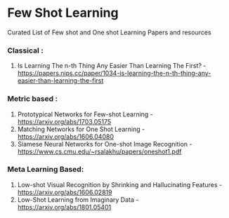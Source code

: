 # Few Shot Learning
Curated List of Few shot and One shot Learning Papers and resources

### Classical :

1. Is Learning The n-th Thing Any Easier Than
Learning The First? - https://papers.nips.cc/paper/1034-is-learning-the-n-th-thing-any-easier-than-learning-the-first


### Metric based :

1. Prototypical Networks for Few-shot Learning - https://arxiv.org/abs/1703.05175
2. Matching Networks for One Shot Learning - https://arxiv.org/abs/1606.04080
3. Siamese Neural Networks for One-shot Image Recognition - https://www.cs.cmu.edu/~rsalakhu/papers/oneshot1.pdf

### Meta Learning Based:

1. Low-shot Visual Recognition by Shrinking and Hallucinating Features - https://arxiv.org/abs/1606.02819
2. Low-Shot Learning from Imaginary Data - https://arxiv.org/abs/1801.05401
